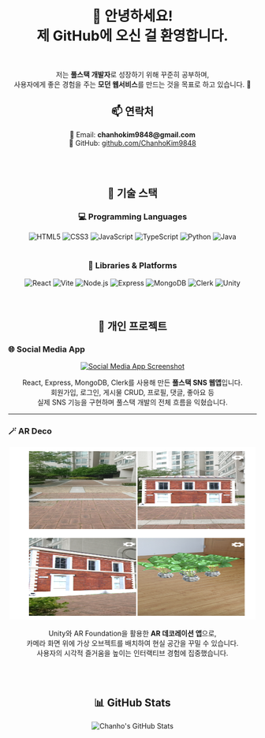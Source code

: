 <h1 align="center">👋 안녕하세요! <br>제 GitHub에 오신 걸 환영합니다.</h1>

<br>

<p align="center">
  저는 <b>풀스택 개발자</b>로 성장하기 위해 꾸준히 공부하며, <br>
  사용자에게 좋은 경험을 주는 <b>모던 웹서비스</b>를 만드는 것을 목표로 하고 있습니다. 🌱
</p>
<h2 align="center">📫 연락처</h2>

<p align="center">
  💌 Email: <b>chanhokim9848@gmail.com</b><br>
  🔗 GitHub: <a href="https://github.com/ChanhoKim9848" target="_blank">github.com/ChanhoKim9848</a>
</p>

<br>
<br>

<h2 align="center">🧠 기술 스택</h2>

<h3 align="center">💻 Programming Languages</h3>
<div align="center">
  <img alt="HTML5" src="https://img.shields.io/badge/html5-%23E34F26.svg?style=for-the-badge&logo=html5&logoColor=white"/>
  <img alt="CSS3" src="https://img.shields.io/badge/css3-%231572B6.svg?style=for-the-badge&logo=css3&logoColor=white"/>
  <img alt="JavaScript" src="https://img.shields.io/badge/javascript-%23323330.svg?style=for-the-badge&logo=javascript&logoColor=%23F7DF1E"/>
  <img alt="TypeScript" src="https://img.shields.io/badge/typescript-%23007ACC.svg?style=for-the-badge&logo=typescript&logoColor=white"/>
  <img alt="Python" src="https://img.shields.io/badge/python-3670A0?style=for-the-badge&logo=python&logoColor=ffdd54"/>
  <img alt="Java" src="https://img.shields.io/badge/java-%23ED8B00.svg?style=for-the-badge&logo=java&logoColor=white"/>
</div>

<br>

<h3 align="center">🧰 Libraries & Platforms</h3>
<div align="center">
  <img alt="React" src="https://img.shields.io/badge/react-%2320232a.svg?style=for-the-badge&logo=react&logoColor=%2361DAFB"/>
  <img alt="Vite" src="https://img.shields.io/badge/Vite-%23646CFF.svg?style=for-the-badge&logo=vite&logoColor=white"/>
  <img alt="Node.js" src="https://img.shields.io/badge/node.js-339933?style=for-the-badge&logo=nodedotjs&logoColor=white"/>
  <img alt="Express" src="https://img.shields.io/badge/express.js-%23404d59.svg?style=for-the-badge&logo=express&logoColor=%2361DAFB"/>
  <img alt="MongoDB" src="https://img.shields.io/badge/mongodb-%2347A248.svg?style=for-the-badge&logo=mongodb&logoColor=white"/>
  <img alt="Clerk" src="https://img.shields.io/badge/Clerk-%2302569B.svg?style=for-the-badge&logoColor=white"/>
  <img alt="Unity" src="https://img.shields.io/badge/unity-%23000000.svg?style=for-the-badge&logo=unity&logoColor=white"/>
</div>

<br>
<br>

<h2 align="center">🚀 개인 프로젝트</h2>

### 🌐 Social Media App  
<div align="center">
  <a href="https://github.com/ChanhoKim9848/social-media-app" target="_blank">
    <img src="https://github.com/ChanhoKim9848/social-media-app/blob/main/src/assets/BENCHMARKING3.png?raw=true" alt="Social Media App Screenshot" width="500" height="350"/>
  </a>
</div>
<p align="center">
  React, Express, MongoDB, Clerk를 사용해 만든 <b>풀스택 SNS 웹앱</b>입니다.<br>
  회원가입, 로그인, 게시물 CRUD, 프로필, 댓글, 좋아요 등<br>
  실제 SNS 기능을 구현하며 풀스택 개발의 전체 흐름을 익혔습니다.
</p>

---

### 🪄 AR Deco  
<div align="center">
  <a href="https://github.com/ChanhoKim9848/ar-deco" target="_blank">
    <img src="https://github.com/ChanhoKim9848/ARDECO-uni-project/blob/main/imgs/object-placement.png" alt="AR Deco Screenshot" width="500" height="350"/>
  </a>
</div>
<p align="center">
  Unity와 AR Foundation을 활용한 <b>AR 데코레이션 앱</b>으로,<br>
  카메라 화면 위에 가상 오브젝트를 배치하여 현실 공간을 꾸밀 수 있습니다.<br>
  사용자의 시각적 즐거움을 높이는 인터랙티브 경험에 집중했습니다.
</p>

<br>
<br>

<h2 align="center">📊 GitHub Stats</h2>

<p align="center">
  <img src="https://github-readme-stats.vercel.app/api?username=chanhokim9848&show_icons=true&theme=radical" alt="Chanho's GitHub Stats" />
</p>

<br>

